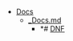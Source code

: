- <a href = "F:\Node_projects\Node_Way\NBase\_Md\_Index\_Git.old\contaners\Learn_this\_in_stash\_stash_2\Bash\Docs\cat.Docs\dir.Docs.md">Docs</a>
    - <a href = "F:\Node_projects\Node_Way\NBase\_Md\_Index\_Git.old\contaners\Learn_this\_in_stash\_stash_2\Bash\Docs\_Docs.md">_Docs.md</a>
        - *# [DNF](https://docs.fedoraproject.org/ru/fedora/rawhide/system-administrators-guide/package-management/DNF/)
